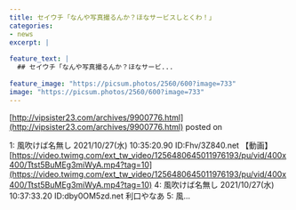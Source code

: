 ```yaml
---
title: セイウチ「なんや写真撮るんか？ほなサービスしとくわ！」
categories:
- news
excerpt: |
  
feature_text: |
  ## セイウチ「なんや写真撮るんか？ほなサービ...
  
feature_image: "https://picsum.photos/2560/600?image=733"
image: "https://picsum.photos/2560/600?image=733"
---
```


[http://vipsister23.com/archives/9900776.html](http://vipsister23.com/archives/9900776.html)
posted on 

<!--more-->

1: 風吹けば名無し 2021/10/27(水) 10:35:20.90 ID:Fhv/3Z840.net 【動画】[https://video.twimg.com/ext_tw_video/1256480645011976193/pu/vid/400x400/Ttst5BuMEg3miWyA.mp4?tag=10](https://video.twimg.com/ext_tw_video/1256480645011976193/pu/vid/400x400/Ttst5BuMEg3miWyA.mp4?tag=10) 4: 風吹けば名無し 2021/10/27(水) 10:37:33.20 ID:dby0OM5zd.net 利口やなあ 5: 風...
